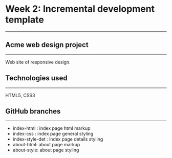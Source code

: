 # Week 2: Incremental development template
---

## Acme web design project
---
Web site of responsive design.  
 

## Technologies used
---
HTML5, CSS3

## GitHub branches
---
* index-html : index page html markup
* index-css : index page general styling
* index-style-det : index page details styling
* about-html: about page markup
* about-style: about page styling


